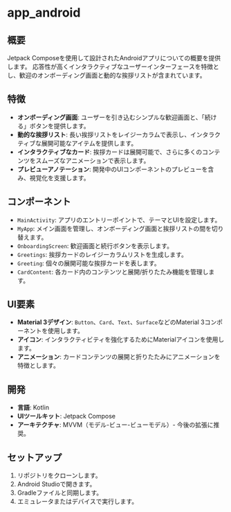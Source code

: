 # app_android

## 概要
Jetpack Composeを使用して設計されたAndroidアプリについての概要を提供します。
応答性が高くインタラクティブなユーザーインターフェースを特徴とし、歓迎のオンボーディング画面と動的な挨拶リストが含まれています。

## 特徴

- **オンボーディング画面**: ユーザーを引き込むシンプルな歓迎画面と、「続ける」ボタンを提供します。
- **動的な挨拶リスト**: 長い挨拶リストをレイジーカラムで表示し、インタラクティブな展開可能なアイテムを提供します。
- **インタラクティブなカード**: 挨拶カードは展開可能で、さらに多くのコンテンツをスムーズなアニメーションで表示します。
- **プレビューアノテーション**: 開発中のUIコンポーネントのプレビューを含み、視覚化を支援します。

## コンポーネント

- `MainActivity`: アプリのエントリーポイントで、テーマとUIを設定します。
- `MyApp`: メイン画面を管理し、オンボーディング画面と挨拶リストの間を切り替えます。
- `OnboardingScreen`: 歓迎画面と続行ボタンを表示します。
- `Greetings`: 挨拶カードのレイジーカラムリストを生成します。
- `Greeting`: 個々の展開可能な挨拶カードを表します。
- `CardContent`: 各カード内のコンテンツと展開/折りたたみ機能を管理します。

## UI要素

- **Material 3デザイン**: `Button`、`Card`、`Text`、`Surface`などのMaterial 3コンポーネントを使用します。
- **アイコン**: インタラクティビティを強化するためにMaterialアイコンを使用します。
- **アニメーション**: カードコンテンツの展開と折りたたみにアニメーションを特徴とします。

## 開発

- **言語**: Kotlin
- **UIツールキット**: Jetpack Compose
- **アーキテクチャ**: MVVM（モデル-ビュー-ビューモデル）- 今後の拡張に推奨。

## セットアップ

1. リポジトリをクローンします。
2. Android Studioで開きます。
3. Gradleファイルと同期します。
4. エミュレータまたはデバイスで実行します。

